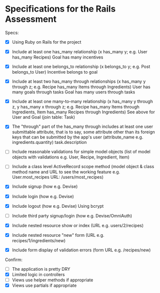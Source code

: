 # Specifications for the Rails Assessment

Specs:
- [x] Using Ruby on Rails for the project

- [x] Include at least one has_many relationship (x has_many y; e.g. User has_many Recipes) 
Goal has many incentives

- [x] Include at least one belongs_to relationship (x belongs_to y; e.g. Post belongs_to User)
Incentive belongs to goal

- [x] Include at least two has_many through relationships (x has_many y through z; e.g. Recipe has_many Items through Ingredients)
User has many goals through tasks
Goal has many users through tasks

- [x] Include at least one many-to-many relationship (x has_many y through z, y has_many x through z; e.g. Recipe has_many Items through Ingredients, Item has_many Recipes through Ingredients)
See above for User and Goal (join table: Task)

- [x] The "through" part of the has_many through includes at least one user submittable attribute, that is to say, some attribute other than its foreign keys that can be submitted by the app's user (attribute_name e.g. ingredients.quantity)
task.description

- [ ] Include reasonable validations for simple model objects (list of model objects with validations e.g. User, Recipe, Ingredient, Item)

- [ ] Include a class level ActiveRecord scope method (model object & class method name and URL to see the working feature e.g. User.most_recipes URL: /users/most_recipes)

- [x] Include signup (how e.g. Devise)
- [x] Include login (how e.g. Devise)
- [x] Include logout (how e.g. Devise)
Using bcrypt

- [ ] Include third party signup/login (how e.g. Devise/OmniAuth)
- [x] Include nested resource show or index (URL e.g. users/2/recipes)
- [x] Include nested resource "new" form (URL e.g. recipes/1/ingredients/new)
- [x] Include form display of validation errors (form URL e.g. /recipes/new)

Confirm:
- [ ] The application is pretty DRY
- [x] Limited logic in controllers
- [ ] Views use helper methods if appropriate
- [x] Views use partials if appropriate